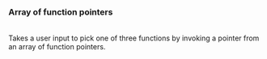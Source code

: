 <h3>Array of function pointers</h3>
<br>
Takes a user input to pick one of three functions by invoking a pointer from an array of function pointers.
